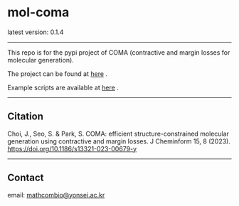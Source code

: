 # mol-coma
latest version: 0.1.4

----
This repo is for the pypi project of COMA (contractive and margin losses for molecular generation).

The project can be found at [here](https://pypi.org/project/mol-coma/) .

Example scripts are available at [here](https://github.com/mathcom/COMA) .

----
## Citation
Choi, J., Seo, S. & Park, S. COMA: efficient structure-constrained molecular generation using contractive and margin losses. J Cheminform 15, 8 (2023). https://doi.org/10.1186/s13321-023-00679-y

----
## Contact
email: mathcombio@yonsei.ac.kr
